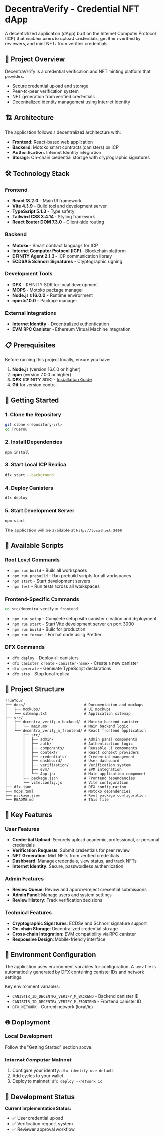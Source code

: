 # DecentraVerify - Credential NFT dApp

A decentralized application (dApp) built on the Internet Computer Protocol (ICP) that enables users to upload credentials, get them verified by reviewers, and mint NFTs from verified credentials.

## 🎯 Project Overview

DecentraVerify is a credential verification and NFT minting platform that provides:
- Secure credential upload and storage
- Peer-to-peer verification system
- NFT generation from verified credentials
- Decentralized identity management using Internet Identity

## 🏗️ Architecture

The application follows a decentralized architecture with:
- **Frontend**: React-based web application
- **Backend**: Motoko smart contracts (canisters) on ICP
- **Authentication**: Internet Identity integration
- **Storage**: On-chain credential storage with cryptographic signatures

## 🛠️ Technology Stack

### Frontend
- **React 18.2.0** - Main UI framework
- **Vite 4.3.9** - Build tool and development server
- **TypeScript 5.1.3** - Type safety
- **Tailwind CSS 3.4.14** - Styling framework
- **React Router DOM 7.3.0** - Client-side routing

### Backend
- **Motoko** - Smart contract language for ICP
- **Internet Computer Protocol (ICP)** - Blockchain platform
- **DFINITY Agent 2.1.3** - ICP communication library
- **ECDSA & Schnorr Signatures** - Cryptographic signing

### Development Tools
- **DFX** - DFINITY SDK for local development
- **MOPS** - Motoko package manager
- **Node.js ≥16.0.0** - Runtime environment
- **npm ≥7.0.0** - Package manager

### External Integrations
- **Internet Identity** - Decentralized authentication
- **EVM RPC Canister** - Ethereum Virtual Machine integration

## 📋 Prerequisites

Before running this project locally, ensure you have:

1. **Node.js** (version 16.0.0 or higher)
2. **npm** (version 7.0.0 or higher)
3. **DFX** (DFINITY SDK) - [Installation Guide](https://internetcomputer.org/docs/current/developer-docs/setup/install/)
4. **Git** for version control

## 🚀 Getting Started

### 1. Clone the Repository
```bash
git clone <repository-url>
cd TrueYou
```

### 2. Install Dependencies
```bash
npm install
```

### 3. Start Local ICP Replica
```bash
dfx start --background
```

### 4. Deploy Canisters
```bash
dfx deploy
```

### 5. Start Development Server
```bash
npm start
```

The application will be available at `http://localhost:3000`

## 🔧 Available Scripts

### Root Level Commands
- `npm run build` - Build all workspaces
- `npm run prebuild` - Run prebuild scripts for all workspaces
- `npm start` - Start development servers
- `npm test` - Run tests across all workspaces

### Frontend-Specific Commands
```bash
cd src/decentra_verify_m_frontend
```
- `npm run setup` - Complete setup with canister creation and deployment
- `npm run start` - Start Vite development server on port 3000
- `npm run build` - Build for production
- `npm run format` - Format code using Prettier

### DFX Commands
- `dfx deploy` - Deploy all canisters
- `dfx canister create <canister-name>` - Create a new canister
- `dfx generate` - Generate TypeScript declarations
- `dfx stop` - Stop local replica

## 📁 Project Structure

```
TrueYou/
├── docs/                           # Documentation and mockups
│   ├── mockups/                    # UI mockups
│   └── sitemap.txt                 # Application sitemap
├── src/
│   ├── decentra_verify_m_backend/  # Motoko backend canister
│   │   └── main.mo                 # Main backend logic
│   └── decentra_verify_m_frontend/ # React frontend application
│       ├── src/
│       │   ├── admin/              # Admin panel components
│       │   ├── auth/               # Authentication logic
│       │   ├── components/         # Reusable UI components
│       │   ├── context/            # React context providers
│       │   ├── credentials/        # Credential management
│       │   ├── dashboard/          # User dashboard
│       │   ├── verification/       # Verification system
│       │   ├── evm/                # EVM integration
│       │   └── App.jsx             # Main application component
│       ├── package.json            # Frontend dependencies
│       └── vite.config.js          # Vite configuration
├── dfx.json                        # DFX configuration
├── mops.toml                       # Motoko dependencies
├── package.json                    # Root package configuration
└── README.md                       # This file
```

## 🔑 Key Features

### User Features
- **Credential Upload**: Securely upload academic, professional, or personal credentials
- **Verification Requests**: Submit credentials for peer review
- **NFT Generation**: Mint NFTs from verified credentials
- **Dashboard**: Manage credentials, view status, and track NFTs
- **Internet Identity**: Secure, passwordless authentication

### Admin Features
- **Review Queue**: Review and approve/reject credential submissions
- **Admin Panel**: Manage users and system settings
- **Review History**: Track verification decisions

### Technical Features
- **Cryptographic Signatures**: ECDSA and Schnorr signature support
- **On-chain Storage**: Decentralized credential storage
- **Cross-chain Integration**: EVM compatibility via RPC canister
- **Responsive Design**: Mobile-friendly interface

## 🔐 Environment Configuration

The application uses environment variables for configuration. A `.env` file is automatically generated by DFX containing canister IDs and network settings.

Key environment variables:
- `CANISTER_ID_DECENTRA_VERIFY_M_BACKEND` - Backend canister ID
- `CANISTER_ID_DECENTRA_VERIFY_M_FRONTEND` - Frontend canister ID
- `DFX_NETWORK` - Current network (local/ic)

## 🌐 Deployment

### Local Development
Follow the "Getting Started" section above.

### Internet Computer Mainnet
1. Configure your identity: `dfx identity use default`
2. Add cycles to your wallet
3. Deploy to mainnet: `dfx deploy --network ic`



## 🔄 Development Status

**Current Implementation Status:**
- ✅ User credential upload
- ✅ Verification request system  
- ✅ Reviewer approval workflow



